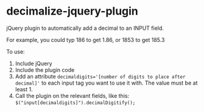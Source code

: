 decimalize-jquery-plugin
========================

jQuery plugin to automatically add a decimal to an INPUT field. 

For example, you could typ 186 to get 1.86, or 1853 to get 185.3 

To use:
1. Include jQuery
1. Include the plugin code
1. Add an attribute `decimaldigits='[number of digits to place after decimal]'` to each input tag you want to use it with. The value must be at least 1.
1. Call the plugin on the relevant fields, like this: `$("input[decimaldigits]").decimalDigitify();`
